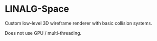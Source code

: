 # LINALG-Space
Custom low-level 3D wireframe renderer with basic collision systems.

Does not use GPU / multi-threading.
